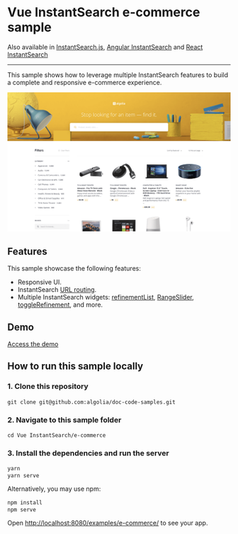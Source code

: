 # Vue InstantSearch e-commerce sample

Also available in [InstantSearch.js](../../InstantSearch.js/e-commerce/), [Angular InstantSearch](../../angular-instantsearch/e-commerce/) and [React InstantSearch](../../react-instantsearch/e-commerce/)

---

This sample shows how to leverage multiple InstantSearch features to build a complete and responsive e-commerce experience.

<p align="center"><img src="capture.png?raw=true" alt="A capture of the Algolia InstantSearch e-commerce demo" /></p>

## Features

This sample showcase the following features:

- Responsive UI.
- InstantSearch [URL routing](https://www.algolia.com/doc/guides/building-search-ui/going-further/routing-urls/vue/).
- Multiple InstantSearch widgets: [refinementList](https://www.algolia.com/doc/api-reference/widgets/refinement-list/vue/), [RangeSlider](https://www.algolia.com/doc/api-reference/widgets/range-slider/vue/), [toggleRefinement](https://www.algolia.com/doc/api-reference/widgets/toggle-refinement/vue/), and more. 

## Demo

[Access the demo](https://codesandbox.io/s/github/algolia/doc-code-samples/tree/master/vue-instantsearch/e-commerce)

## How to run this sample locally

### 1. Clone this repository

```
git clone git@github.com:algolia/doc-code-samples.git
```

### 2. Navigate to this sample folder

```
cd Vue InstantSearch/e-commerce
```

### 3. Install the dependencies and run the server

```
yarn
yarn serve
```

Alternatively, you may use npm:

```
npm install
npm serve
```

Open <http://localhost:8080/examples/e-commerce/> to see your app.
